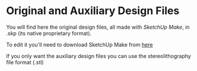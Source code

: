 # Original and Auxiliary Design Files

You will find here the original design files, all made with <i> SketchUp Make</i>, in .skp (its native proprietary format).

To edit it you'll need to download SketchUp Make from [here](https://www.sketchup.com/download/make)

If you only want the auxiliary design files you can use the stereolithography file format (.stl)
